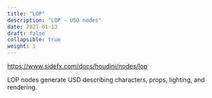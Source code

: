 ```yaml
---
title: "LOP"
description: "LOP - USD nodes"
date: 2021-01-13
draft: false
collapsible: true
weight: 1
---
```


https://www.sidefx.com/docs/houdini/nodes/lop

LOP nodes generate USD describing characters, props, lighting, and rendering.